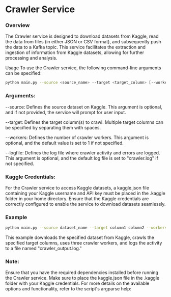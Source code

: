 # Crawler Service


### Overview
The Crawler service is designed to download datasets from Kaggle, read the data from files (in either JSON or CSV format), and subsequently push the data to a Kafka topic. This service facilitates the extraction and ingestion of information from Kaggle datasets, allowing for further processing and analysis.

Usage
To use the Crawler service, the following command-line arguments can be specified:

```sh
python main.py --source <source_name> --target <target_column> [--workers <num_workers>] [--logfile <log_file>]
```

### Arguments:

--source: Defines the source dataset on Kaggle. This argument is optional, and if not provided, the service will prompt for user input.

--target: Defines the target column(s) to crawl. Multiple target columns can be specified by separating them with spaces.

--workers: Defines the number of crawler workers. This argument is optional, and the default value is set to 1 if not specified.

--logfile: Defines the log file where crawler activity and errors are logged. This argument is optional, and the default log file is set to "crawler.log" if not specified.


### Kaggle Credentials:

For the Crawler service to access Kaggle datasets, a kaggle.json file containing your Kaggle username and API key must be placed in the .kaggle folder in your home directory. Ensure that the Kaggle credentials are correctly configured to enable the service to download datasets seamlessly.

### Example

```bash
python main.py --source dataset_name --target column1 column2 --workers 3 --logfile crawler_output.log
```

This example downloads the specified dataset from Kaggle, crawls the specified target columns, uses three crawler workers, and logs the activity to a file named "crawler_output.log."

### **Note:**
Ensure that you have the required dependencies installed before running the Crawler service.
Make sure to place the kaggle.json file in the .kaggle folder with your Kaggle credentials.
For more details on the available options and functionality, refer to the script's argparse help:

